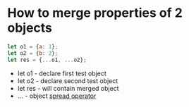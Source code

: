 # How to merge properties of 2 objects

```javascript
let o1 = {a: 1};
let o2 = {b: 2};
let res = {...o1, ...o2};
```

- let o1 - declare first test object
- let o2 - declare second test object
- let res - will contain merged object
- ... - object [spread operator](https://developer.mozilla.org/en-US/docs/Web/JavaScript/Reference/Operators/Spread_syntax)
